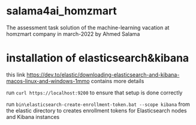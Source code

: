 # salama4ai_homzmart
The assessment task solution of the machine-learning vacation at homzmart company in march-2022 by Ahmed Salama
# installation of elasticsearch&kibana
this link https://dev.to/elastic/downloading-elasticsearch-and-kibana-macos-linux-and-windows-1mmo
contains more details

run ```curl https://localhost:9200``` to ensure that setup is done correctly

run ```bin\elasticsearch-create-enrollment-token.bat --scope kibana``` from the elastic directory to creates enrollment tokens for Elasticsearch nodes and Kibana instances








